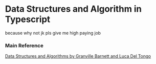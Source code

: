 # Data Structures and Algorithm in Typescript

because why not
jk pls give me high paying job

### Main Reference

[Data Structures and Algorithms by Granville Barnett and Luca Del Tongo](https://mta.ca/~rrosebru/oldcourse/263114/Dsa.pdf)
